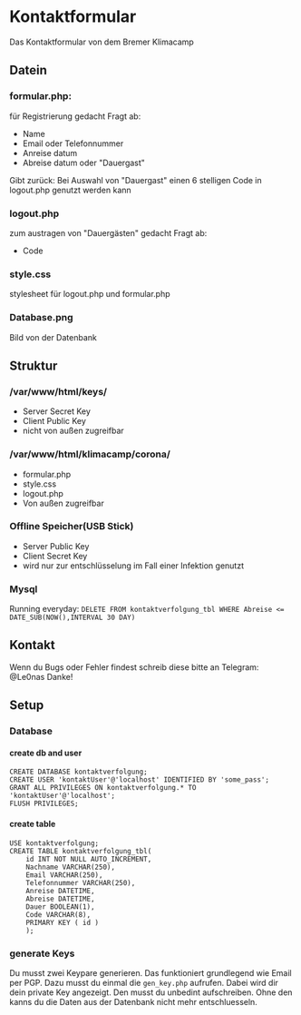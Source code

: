 # Kontaktformular
Das Kontaktformular von dem Bremer Klimacamp

## Datein
### formular.php:
für Registrierung gedacht
Fragt ab:
- Name
- Email oder Telefonnummer
- Anreise datum
- Abreise datum oder "Dauergast"

Gibt zurück: Bei Auswahl von "Dauergast" einen 6 stelligen Code in logout.php genutzt werden kann


### logout.php
zum austragen von "Dauergästen" gedacht
Fragt ab:
- Code


### style.css
stylesheet für logout.php und formular.php


### Database.png
Bild von der Datenbank



## Struktur
### /var/www/html/keys/
- Server Secret Key
- Client Public Key
- nicht von außen zugreifbar


### /var/www/html/klimacamp/corona/
- formular.php
- style.css
- logout.php
- Von außen zugreifbar


### Offline Speicher(USB Stick)
- Server Public Key
- Client Secret Key
- wird nur zur entschlüsselung im Fall einer Infektion genutzt

### Mysql
Running everyday:
`DELETE FROM kontaktverfolgung_tbl WHERE Abreise <= DATE_SUB(NOW(),INTERVAL 30 DAY)`

## Kontakt
Wenn du Bugs oder Fehler findest schreib diese bitte an Telegram: @Le0nas
Danke!

## Setup
### Database
#### create db and user
```
CREATE DATABASE kontaktverfolgung;
CREATE USER 'kontaktUser'@'localhost' IDENTIFIED BY 'some_pass';
GRANT ALL PRIVILEGES ON kontaktverfolgung.* TO 'kontaktUser'@'localhost';
FLUSH PRIVILEGES;
```

#### create table
```
USE kontaktverfolgung;
CREATE TABLE kontaktverfolgung_tbl(
    id INT NOT NULL AUTO_INCREMENT,
    Nachname VARCHAR(250),
    Email VARCHAR(250),
    Telefonnummer VARCHAR(250),
    Anreise DATETIME,
    Abreise DATETIME,
    Dauer BOOLEAN(1),
    Code VARCHAR(8),
    PRIMARY KEY ( id )
    );
```

### generate Keys
Du musst zwei Keypare generieren. Das funktioniert grundlegend wie Email per PGP.
Dazu musst du einmal die `gen_key.php` aufrufen. Dabei wird dir dein private Key
angezeigt. Den musst du unbedint aufschreiben. Ohne den kanns du die Daten
aus der Datenbank nicht mehr entschluesseln.
